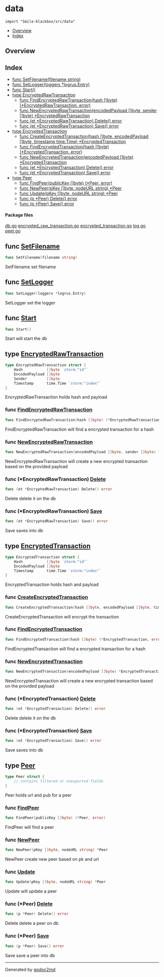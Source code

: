 

# data
`import "Smilo-blackbox/src/data"`

* [Overview](#pkg-overview)
* [Index](#pkg-index)

## <a name="pkg-overview">Overview</a>



## <a name="pkg-index">Index</a>
* [func SetFilename(filename string)](#SetFilename)
* [func SetLogger(loggers *logrus.Entry)](#SetLogger)
* [func Start()](#Start)
* [type EncryptedRawTransaction](#EncryptedRawTransaction)
  * [func FindEncryptedRawTransaction(hash []byte) (*EncryptedRawTransaction, error)](#FindEncryptedRawTransaction)
  * [func NewEncryptedRawTransaction(encodedPayload []byte, sender []byte) *EncryptedRawTransaction](#NewEncryptedRawTransaction)
  * [func (et *EncryptedRawTransaction) Delete() error](#EncryptedRawTransaction.Delete)
  * [func (et *EncryptedRawTransaction) Save() error](#EncryptedRawTransaction.Save)
* [type EncryptedTransaction](#EncryptedTransaction)
  * [func CreateEncryptedTransaction(hash []byte, encodedPayload []byte, timestamp time.Time) *EncryptedTransaction](#CreateEncryptedTransaction)
  * [func FindEncryptedTransaction(hash []byte) (*EncryptedTransaction, error)](#FindEncryptedTransaction)
  * [func NewEncryptedTransaction(encodedPayload []byte) *EncryptedTransaction](#NewEncryptedTransaction)
  * [func (et *EncryptedTransaction) Delete() error](#EncryptedTransaction.Delete)
  * [func (et *EncryptedTransaction) Save() error](#EncryptedTransaction.Save)
* [type Peer](#Peer)
  * [func FindPeer(publicKey []byte) (*Peer, error)](#FindPeer)
  * [func NewPeer(pKey []byte, nodeURL string) *Peer](#NewPeer)
  * [func Update(pKey []byte, nodeURL string) *Peer](#Update)
  * [func (p *Peer) Delete() error](#Peer.Delete)
  * [func (p *Peer) Save() error](#Peer.Save)


#### <a name="pkg-files">Package files</a>
[db.go](/src/Smilo-blackbox/src/data/db.go) [encrypted_raw_transaction.go](/src/Smilo-blackbox/src/data/encrypted_raw_transaction.go) [encrypted_transaction.go](/src/Smilo-blackbox/src/data/encrypted_transaction.go) [log.go](/src/Smilo-blackbox/src/data/log.go) [peer.go](/src/Smilo-blackbox/src/data/peer.go) 





## <a name="SetFilename">func</a> [SetFilename](/src/target/db.go?s=933:966#L30)
``` go
func SetFilename(filename string)
```
SetFilename set filename



## <a name="SetLogger">func</a> [SetLogger](/src/target/log.go?s=1019:1056#L30)
``` go
func SetLogger(loggers *logrus.Entry)
```
SetLogger set the logger



## <a name="Start">func</a> [Start](/src/target/db.go?s=1018:1030#L35)
``` go
func Start()
```
Start will start the db




## <a name="EncryptedRawTransaction">type</a> [EncryptedRawTransaction](/src/target/encrypted_raw_transaction.go?s=79:242#L6)
``` go
type EncryptedRawTransaction struct {
    Hash           []byte `storm:"id"`
    EncodedPayload []byte
    Sender         []byte
    Timestamp      time.Time `storm:"index"`
}

```
EncryptedRawTransaction holds hash and payload







### <a name="FindEncryptedRawTransaction">func</a> [FindEncryptedRawTransaction](/src/target/encrypted_raw_transaction.go?s=712:791#L25)
``` go
func FindEncryptedRawTransaction(hash []byte) (*EncryptedRawTransaction, error)
```
FindEncryptedRawTransaction will find a encrypted transaction for a hash


### <a name="NewEncryptedRawTransaction">func</a> [NewEncryptedRawTransaction](/src/target/encrypted_raw_transaction.go?s=344:438#L14)
``` go
func NewEncryptedRawTransaction(encodedPayload []byte, sender []byte) *EncryptedRawTransaction
```
NewEncryptedRawTransaction will create a new encrypted transaction based on the provided payload





### <a name="EncryptedRawTransaction.Delete">func</a> (\*EncryptedRawTransaction) [Delete](/src/target/encrypted_raw_transaction.go?s=1081:1130#L41)
``` go
func (et *EncryptedRawTransaction) Delete() error
```
Delete delete it on the db




### <a name="EncryptedRawTransaction.Save">func</a> (\*EncryptedRawTransaction) [Save](/src/target/encrypted_raw_transaction.go?s=979:1026#L36)
``` go
func (et *EncryptedRawTransaction) Save() error
```
Save saves into db




## <a name="EncryptedTransaction">type</a> [EncryptedTransaction](/src/target/encrypted_transaction.go?s=918:1055#L26)
``` go
type EncryptedTransaction struct {
    Hash           []byte `storm:"id"`
    EncodedPayload []byte
    Timestamp      time.Time `storm:"index"`
}

```
EncryptedTransaction holds hash and payload







### <a name="CreateEncryptedTransaction">func</a> [CreateEncryptedTransaction](/src/target/encrypted_transaction.go?s=1560:1670#L48)
``` go
func CreateEncryptedTransaction(hash []byte, encodedPayload []byte, timestamp time.Time) *EncryptedTransaction
```
CreateEncryptedTransaction will encrypt the transaction


### <a name="FindEncryptedTransaction">func</a> [FindEncryptedTransaction](/src/target/encrypted_transaction.go?s=1886:1959#L58)
``` go
func FindEncryptedTransaction(hash []byte) (*EncryptedTransaction, error)
```
FindEncryptedTransaction will find a encrypted transaction for a hash


### <a name="NewEncryptedTransaction">func</a> [NewEncryptedTransaction](/src/target/encrypted_transaction.go?s=1154:1227#L33)
``` go
func NewEncryptedTransaction(encodedPayload []byte) *EncryptedTransaction
```
NewEncryptedTransaction will create a new encrypted transaction based on the provided payload





### <a name="EncryptedTransaction.Delete">func</a> (\*EncryptedTransaction) [Delete](/src/target/encrypted_transaction.go?s=2243:2289#L74)
``` go
func (et *EncryptedTransaction) Delete() error
```
Delete delete it on the db




### <a name="EncryptedTransaction.Save">func</a> (\*EncryptedTransaction) [Save](/src/target/encrypted_transaction.go?s=2144:2188#L69)
``` go
func (et *EncryptedTransaction) Save() error
```
Save saves into db




## <a name="Peer">type</a> [Peer](/src/target/peer.go?s=858:927#L20)
``` go
type Peer struct {
    // contains filtered or unexported fields
}

```
Peer holds url and pub for a peer







### <a name="FindPeer">func</a> [FindPeer](/src/target/peer.go?s=1416:1462#L47)
``` go
func FindPeer(publicKey []byte) (*Peer, error)
```
FindPeer will find a peer


### <a name="NewPeer">func</a> [NewPeer](/src/target/peer.go?s=975:1022#L26)
``` go
func NewPeer(pKey []byte, nodeURL string) *Peer
```
NewPeer create new peer based on pk and url


### <a name="Update">func</a> [Update](/src/target/peer.go?s=1109:1155#L32)
``` go
func Update(pKey []byte, nodeURL string) *Peer
```
Update will update a peer





### <a name="Peer.Delete">func</a> (\*Peer) [Delete](/src/target/peer.go?s=1721:1750#L63)
``` go
func (p *Peer) Delete() error
```
Delete delete a peer on db




### <a name="Peer.Save">func</a> (\*Peer) [Save](/src/target/peer.go?s=1640:1667#L58)
``` go
func (p *Peer) Save() error
```
Save save a peer into db








- - -
Generated by [godoc2md](http://godoc.org/github.com/davecheney/godoc2md)
